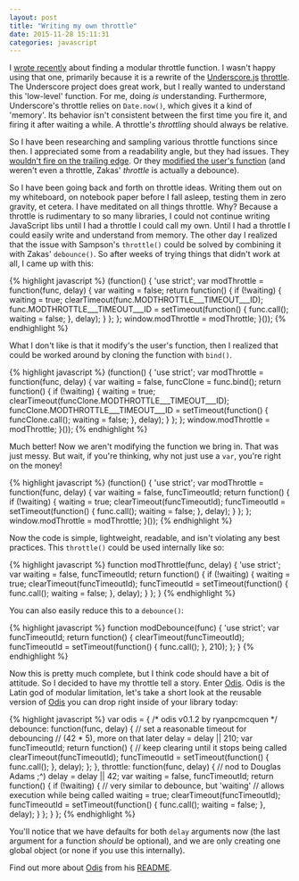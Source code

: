 ```yaml
---
layout: post
title: "Writing my own throttle"
date: 2015-11-28 15:11:31
categories: javascript
---
```


I [wrote recently](https://ryanpcmcquen.org/javascript/2015/10/22/a-modular-throttle.html) about finding a modular throttle function. I wasn't happy using that one, primarily because it is a rewrite of the [Underscore.js](http://underscorejs.org/) [throttle](http://underscorejs.org/docs/underscore.html#section-82). The Underscore project does great work, but I really wanted to understand this 'low-level' function. For me, doing *is* understanding. Furthermore, Underscore's throttle relies on `Date.now()`, which gives it a kind of 'memory'. Its behavior isn't consistent between the first time you fire it, and firing it after waiting a while. A throttle's *throttling* should always be relative.

So I have been researching and sampling various throttle functions since then. I appreciated some from a readability angle, but they had issues. They [wouldn't fire on the trailing edge](http://sampsonblog.com/749/simple-throttle-function). Or they [modified the user's function](https://www.nczonline.net/blog/2007/11/30/the-throttle-function/) (and weren't even a throttle, Zakas' *throttle* is actually a debounce).

So I have been going back and forth on throttle ideas. Writing them out on my whiteboard, on notebook paper before I fall asleep, testing them in zero gravity, et cetera. I have meditated on all things throttle. Why? Because a throttle is rudimentary to so many libraries, I could not continue writing JavaScript libs until I had a throttle I could call my own. Until I had a throttle I could easily write and understand from memory. The other day I realized that the issue with Sampson's `throttle()` could be solved by combining it with Zakas' `debounce()`. So after weeks of trying things that didn't work at all, I came up with this:

{% highlight javascript %}
(function() {
  'use strict';
  var modThrottle = function(func, delay) {
    var waiting = false;
    return function() {
      if (!waiting) {
        waiting = true;
        clearTimeout(func.MODTHROTTLE___TIMEOUT___ID);
        func.MODTHROTTLE___TIMEOUT___ID = setTimeout(function() {
          func.call();
          waiting = false;
        }, delay);
      }
    };
  };
  window.modThrottle = modThrottle;
}());
{% endhighlight %}

What I don't like is that it modify's the user's function, then I realized that could be worked around by cloning the function with `bind()`.

{% highlight javascript %}
(function() {
  'use strict';
  var modThrottle = function(func, delay) {
    var waiting = false,
      funcClone = func.bind();
    return function() {
      if (!waiting) {
        waiting = true;
        clearTimeout(funcClone.MODTHROTTLE___TIMEOUT___ID);
        funcClone.MODTHROTTLE___TIMEOUT___ID = setTimeout(function() {
          funcClone.call();
          waiting = false;
        }, delay);
      }
    };
  };
  window.modThrottle = modThrottle;
}());
{% endhighlight %}

Much better! Now we aren't modifying the function we bring in. That was just messy. But wait, if you're thinking, why not just use a `var`, you're right on the money!

{% highlight javascript %}
(function() {
  'use strict';
  var modThrottle = function(func, delay) {
    var waiting = false,
      funcTimeoutId;
    return function() {
      if (!waiting) {
        waiting = true;
        clearTimeout(funcTimeoutId);
        funcTimeoutId = setTimeout(function() {
          func.call();
          waiting = false;
        }, delay);
      }
    };
  };
  window.modThrottle = modThrottle;
}());
{% endhighlight %}

Now the code is simple, lightweight, readable, and isn't violating any best practices. This `throttle()` could be used internally like so:

{% highlight javascript %}
function modThrottle(func, delay) {
  'use strict';
  var waiting = false,
    funcTimeoutId;
  return function() {
    if (!waiting) {
      waiting = true;
      clearTimeout(funcTimeoutId);
      funcTimeoutId = setTimeout(function() {
        func.call();
        waiting = false;
      }, delay);
    }
  };
}
{% endhighlight %}

You can also easily reduce this to a `debounce()`:

{% highlight javascript %}
function modDebounce(func) {
  'use strict';
  var funcTimeoutId;
  return function() {
    clearTimeout(funcTimeoutId);
    funcTimeoutId = setTimeout(function() {
      func.call();
    }, 210);
  };
}
{% endhighlight %}

Now this is pretty much complete, but I think code should have a bit of attitude. So I decided to have my throttle tell a story. Enter [Odis](https://github.com/ryanpcmcquen/odis). Odis is the Latin god of modular limitation, let's take a short look at the reusable version of [Odis](https://github.com/ryanpcmcquen/odis) you can drop right inside of your library today:

{% highlight javascript %}
var odis = {
  /* odis v0.1.2 by ryanpcmcquen */
  debounce: function(func, delay) {
    // set a reasonable timeout for debouncing
    // (42 * 5), more on that later
    delay = delay || 210;
    var funcTimeoutId;
    return function() {
      // keep clearing until it stops being called
      clearTimeout(funcTimeoutId);
      funcTimeoutId = setTimeout(function() {
        func.call();
      }, delay);
    };
  },
  throttle: function(func, delay) {
    // nod to Douglas Adams  ;^)
    delay = delay || 42;
    var waiting = false,
      funcTimeoutId;
    return function() {
      if (!waiting) {
        // very similar to debounce, but 'waiting'
        // allows execution while being called
        waiting = true;
        clearTimeout(funcTimeoutId);
        funcTimeoutId = setTimeout(function() {
          func.call();
          waiting = false;
        }, delay);
      }
    };
  }
};
{% endhighlight %}

You'll notice that we have defaults for both `delay` arguments now (the last argument for a function *should* be optional), and we are only creating one global object (or none if you use this internally).

Find out more about [Odis](https://github.com/ryanpcmcquen/odis) from his [README](https://github.com/ryanpcmcquen/odis/blob/master/README.md).

